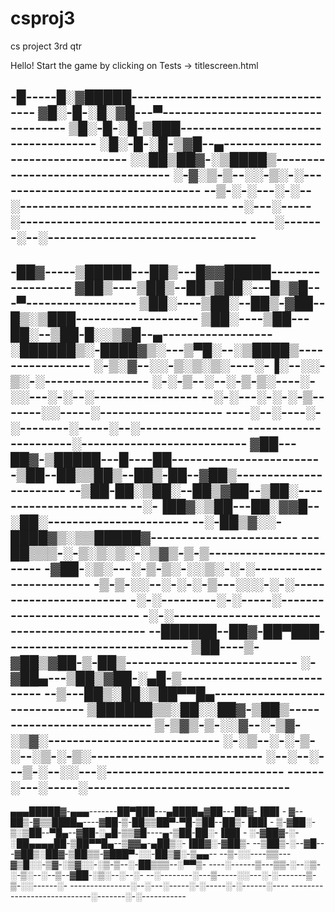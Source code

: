 # csproj3
cs project 3rd qtr

Hello! Start the game by clicking on Tests -> titlescreen.html


-█-----█░▓█████-----------------------------------
▓█░-█-░█░▓█---▀-----------------------------------
▒█░-█-░█-▒███-------------------------------------
░█░-█-░█-▒▓█--▄-----------------------------------
░░██▒██▓-░▒████▒----------------------------------
░-▓░▒-▒--░░-▒░-░----------------------------------
--▒-░-░---░-░--░----------------------------------
--░---░-----░-------------------------------------
----░-------░--░----------------------------------
--------------------------------------------------
-██▓-----▒█████---██▒---█▓▓█████------------------
▓██▒----▒██▒--██▒▓██░---█▒▓█---▀------------------
▒██░----▒██░--██▒-▓██--█▒░▒███--------------------
▒██░----▒██---██░--▒██-█░░▒▓█--▄------------------
░██████▒░-████▓▒░---▒▀█░--░▒████▒-----------------
░-▒░▓--░░-▒░▒░▒░----░-▐░--░░-▒░-░-----------------
░-░-▒--░--░-▒-▒░----░-░░---░-░--░-----------------
--░-░---░-░-░-▒-------░░-----░--------------------
----░--░----░-░--------░-----░--░-----------------
----------------------░---------------------------
▓██---██▓-▒█████---█----██------------------------
-▒██--██▒▒██▒--██▒-██--▓██▒-----------------------
--▒██-██░▒██░--██▒▓██--▒██░-----------------------
--░-▐██▓░▒██---██░▓▓█--░██░-----------------------
--░-██▒▓░░-████▓▒░▒▒█████▓------------------------
---██▒▒▒-░-▒░▒░▒░-░▒▓▒-▒-▒------------------------
-▓██-░▒░---░-▒-▒░-░░▒░-░-░------------------------
-▒-▒-░░--░-░-░-▒---░░░-░-░------------------------
-░-░---------░-░-----░----------------------------
-░-░----------------------------------------------
--██████--██▓-██▀███------------------------------
▒██----▒-▓██▒▓██-▒-██▒----------------------------
░-▓██▄---▒██▒▓██-░▄█-▒----------------------------
--▒---██▒░██░▒██▀▀█▄------------------------------
▒██████▒▒░██░░██▓-▒██▒----------------------------
▒-▒▓▒-▒-░░▓--░-▒▓-░▒▓░----------------------------
░-░▒--░-░-▒-░--░▒-░-▒░----------------------------
░--░--░---▒-░--░░---░-----------------------------
------░---░-----░---------------------------------
--------------------------------------------------
▄▄▄█████▓-▄▄▄-------██▀███---▄████▄▓██---██▓-▐██▌-
▓--██▒-▓▒▒████▄----▓██-▒-██▒▒██▀-▀█-▒██--██▒-▐██▌-
▒-▓██░-▒░▒██--▀█▄--▓██-░▄█-▒▒▓█----▄-▒██-██░-▐██▌-
░-▓██▓-░-░██▄▄▄▄██-▒██▀▀█▄--▒▓▓▄-▄██▒░-▐██▓░-▓██▒-
--▒██▒-░--▓█---▓██▒░██▓-▒██▒▒-▓███▀-░░-██▒▓░-▒▄▄--
--▒-░░----▒▒---▓▒█░░-▒▓-░▒▓░░-░▒-▒--░-██▒▒▒--░▀▀▒-
----░------▒---▒▒-░--░▒-░-▒░--░--▒--▓██-░▒░--░--░-
--░--------░---▒-----░░---░-░-------▒-▒-░░------░-
---------------░--░---░-----░-░-----░-░------░----
----------------------------░-------░-░-----------
